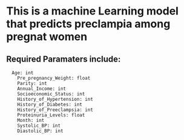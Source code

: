 # This is a machine Learning model that predicts preclampia among pregnat women
## Required Paramaters include:
```
  Age: int
	Pre_pregnancy_Weight: float
	Parity: int
	Annual_Income: int
	Socioeconomic_Status: int
	History_of_Hypertension: int
	History_of_Diabetes: int
	History_of_Preeclampsia: int
	Proteinuria_Levels: float
	Month: int
	Systolic_BP: int
	Diastolic_BP: int
```
